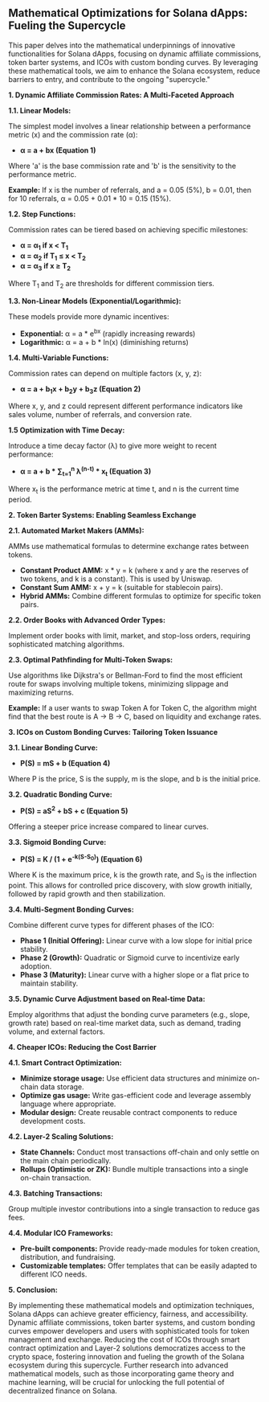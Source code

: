 ## Mathematical Optimizations for Solana dApps: Fueling the Supercycle

This paper delves into the mathematical underpinnings of innovative functionalities for Solana dApps, focusing on dynamic affiliate commissions, token barter systems, and ICOs with custom bonding curves. By leveraging these mathematical tools, we aim to enhance the Solana ecosystem, reduce barriers to entry, and contribute to the ongoing "supercycle."

**1. Dynamic Affiliate Commission Rates: A Multi-Faceted Approach**

**1.1. Linear Models:**

The simplest model involves a linear relationship between a performance metric (x) and the commission rate (α):

* **α = a + bx (Equation 1)**

Where 'a' is the base commission rate and 'b' is the sensitivity to the performance metric.

**Example:** If x is the number of referrals, and a = 0.05 (5%), b = 0.01, then for 10 referrals, α = 0.05 + 0.01 * 10 = 0.15 (15%).

**1.2. Step Functions:**

Commission rates can be tiered based on achieving specific milestones:

* **α = α<sub>1</sub> if x < T<sub>1</sub>**
* **α = α<sub>2</sub> if T<sub>1</sub> ≤ x < T<sub>2</sub>**
* **α = α<sub>3</sub> if x ≥ T<sub>2</sub>**

Where T<sub>1</sub> and T<sub>2</sub> are thresholds for different commission tiers.

**1.3. Non-Linear Models (Exponential/Logarithmic):**

These models provide more dynamic incentives:

* **Exponential:** α = a * e<sup>bx</sup> (rapidly increasing rewards)
* **Logarithmic:** α = a + b * ln(x) (diminishing returns)

**1.4. Multi-Variable Functions:**

Commission rates can depend on multiple factors (x, y, z):

* **α = a + b<sub>1</sub>x + b<sub>2</sub>y + b<sub>3</sub>z (Equation 2)**

Where x, y, and z could represent different performance indicators like sales volume, number of referrals, and conversion rate.

**1.5 Optimization with Time Decay:**

Introduce a time decay factor (λ) to give more weight to recent performance:

* **α = a + b * ∑<sub>t=1</sub><sup>n</sup> λ<sup>(n-t)</sup> * x<sub>t</sub> (Equation 3)**

Where x<sub>t</sub> is the performance metric at time t, and n is the current time period.

**2. Token Barter Systems: Enabling Seamless Exchange**

**2.1. Automated Market Makers (AMMs):**

AMMs use mathematical formulas to determine exchange rates between tokens.

* **Constant Product AMM:** x * y = k (where x and y are the reserves of two tokens, and k is a constant). This is used by Uniswap.
* **Constant Sum AMM:** x + y = k (suitable for stablecoin pairs).
* **Hybrid AMMs:** Combine different formulas to optimize for specific token pairs.

**2.2. Order Books with Advanced Order Types:**

Implement order books with limit, market, and stop-loss orders, requiring sophisticated matching algorithms.

**2.3. Optimal Pathfinding for Multi-Token Swaps:**

Use algorithms like Dijkstra's or Bellman-Ford to find the most efficient route for swaps involving multiple tokens, minimizing slippage and maximizing returns.

**Example:** If a user wants to swap Token A for Token C, the algorithm might find that the best route is A -> B -> C, based on liquidity and exchange rates.

**3. ICOs on Custom Bonding Curves: Tailoring Token Issuance**

**3.1. Linear Bonding Curve:**

* **P(S) = mS + b (Equation 4)**

Where P is the price, S is the supply, m is the slope, and b is the initial price.

**3.2. Quadratic Bonding Curve:**

* **P(S) = aS<sup>2</sup> + bS + c (Equation 5)**

Offering a steeper price increase compared to linear curves.

**3.3. Sigmoid Bonding Curve:**

* **P(S) = K / (1 + e<sup>-k(S-S<sub>0</sub>)</sup>) (Equation 6)**

Where K is the maximum price, k is the growth rate, and S<sub>0</sub> is the inflection point. This allows for controlled price discovery, with slow growth initially, followed by rapid growth and then stabilization.

**3.4. Multi-Segment Bonding Curves:**

Combine different curve types for different phases of the ICO:

* **Phase 1 (Initial Offering):** Linear curve with a low slope for initial price stability.
* **Phase 2 (Growth):** Quadratic or Sigmoid curve to incentivize early adoption.
* **Phase 3 (Maturity):** Linear curve with a higher slope or a flat price to maintain stability.

**3.5. Dynamic Curve Adjustment based on Real-time Data:**

Employ algorithms that adjust the bonding curve parameters (e.g., slope, growth rate) based on real-time market data, such as demand, trading volume, and external factors.

**4. Cheaper ICOs: Reducing the Cost Barrier**

**4.1. Smart Contract Optimization:**

* **Minimize storage usage:** Use efficient data structures and minimize on-chain data storage.
* **Optimize gas usage:** Write gas-efficient code and leverage assembly language where appropriate.
* **Modular design:** Create reusable contract components to reduce development costs.

**4.2. Layer-2 Scaling Solutions:**

* **State Channels:** Conduct most transactions off-chain and only settle on the main chain periodically.
* **Rollups (Optimistic or ZK):** Bundle multiple transactions into a single on-chain transaction.

**4.3. Batching Transactions:**

Group multiple investor contributions into a single transaction to reduce gas fees.

**4.4. Modular ICO Frameworks:**

* **Pre-built components:** Provide ready-made modules for token creation, distribution, and fundraising.
* **Customizable templates:** Offer templates that can be easily adapted to different ICO needs.

**5. Conclusion:**

By implementing these mathematical models and optimization techniques, Solana dApps can achieve greater efficiency, fairness, and accessibility. Dynamic affiliate commissions, token barter systems, and custom bonding curves empower developers and users with sophisticated tools for token management and exchange. Reducing the cost of ICOs through smart contract optimization and Layer-2 solutions democratizes access to the crypto space, fostering innovation and fueling the growth of the Solana ecosystem during this supercycle. Further research into advanced mathematical models, such as those incorporating game theory and machine learning, will be crucial for unlocking the full potential of decentralized finance on Solana.
